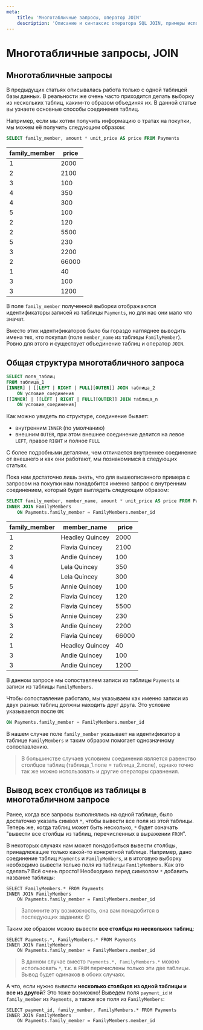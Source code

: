 ```yaml
---
meta:
    title: 'Многотабличные запросы, оператор JOIN'
    description: 'Описание и синтаксис оператора SQL JOIN, примеры использования и задания для самопроверки'
---
```


# Многотабличные запросы, JOIN

## Многотабличные запросы

В предыдущих статьях описывалась работа только с одной таблицей базы данных.
В реальности же очень часто приходится делать выборку из нескольких таблиц, каким-то образом объединяя их.
В данной статье вы узнаете основные способы соединения таблиц.

Например, если мы хотим получить информацию о тратах на покупки, мы можем её получить следующим образом:

```sql
SELECT family_member, amount * unit_price AS price FROM Payments
```

| family_member | price |
| ------------- | ----- |
| 1             | 2000  |
| 2             | 2100  |
| 3             | 100   |
| 4             | 350   |
| 4             | 300   |
| 5             | 100   |
| 2             | 120   |
| 2             | 5500  |
| 5             | 230   |
| 3             | 2200  |
| 2             | 66000 |
| 1             | 40    |
| 3             | 100   |
| 3             | 1200  |

В поле `family_member` полученной выборки отображаются идентификаторы записей из таблицы `Payments`, но для нас они мало что значат.

Вместо этих идентификаторов было бы гораздо нагляднее выводить имена тех, кто покупал (поле `member_name` из таблицы `FamilyMember`).
Ровно для этого и существует объединение таблиц и оператор `JOIN`.

<ERD databaseName="Family" />

## Общая структура многотабличного запроса

```sql
SELECT поля_таблиц
FROM таблица_1
[INNER] | [[LEFT | RIGHT | FULL][OUTER]] JOIN таблица_2
    ON условие_соединения
[[INNER] | [[LEFT | RIGHT | FULL][OUTER]] JOIN таблица_n
    ON условие_соединения]
```

Как можно увидеть по структуре, соединение бывает:

-   внутренним `INNER` (по умолчанию)
-   внешним `OUTER`, при этом внешнее соединение делится на левое `LEFT`, правое `RIGHT` и полное `FULL`

С более подробными деталями, чем отличается внутреннее соединение от внешнего и как они работают, мы познакомимся в следующих статьях.

Пока нам достаточно лишь знать, что для вышеописанного примера с запросом на покупки нам понадобится именно запрос с внутренним соединением,
который будет выглядеть следующим образом:

```sql
SELECT family_member, member_name, amount * unit_price AS price FROM Payments
INNER JOIN FamilyMembers
    ON Payments.family_member = FamilyMembers.member_id
```

| family_member | member_name     | price |
| ------------- | --------------- | ----- |
| 1             | Headley Quincey | 2000  |
| 2             | Flavia Quincey  | 2100  |
| 3             | Andie Quincey   | 100   |
| 4             | Lela Quincey    | 350   |
| 4             | Lela Quincey    | 300   |
| 5             | Annie Quincey   | 100   |
| 2             | Flavia Quincey  | 120   |
| 2             | Flavia Quincey  | 5500  |
| 5             | Annie Quincey   | 230   |
| 3             | Andie Quincey   | 2200  |
| 2             | Flavia Quincey  | 66000 |
| 1             | Headley Quincey | 40    |
| 3             | Andie Quincey   | 100   |
| 3             | Andie Quincey   | 1200  |

В данном запросе мы сопоставляем записи из таблицы `Payments` и записи из таблицы `FamilyMembers`.

Чтобы сопоставление работало, мы указываем как именно
записи из двух разных таблиц должны находить друг друга. Это условие указывается после `ON`:

```sql
ON Payments.family_member = FamilyMembers.member_id
```

В нашем случае поле `family_member` указывает на идентификатор в таблице `FamilyMembers` и таким образом помогает однозначному сопоставлению.

> В большинстве случаев условием соединения является равенство столбцов таблиц (таблица_1.поле = таблица_2.поле),
> однако точно так же можно использовать и другие операторы сравнения.

## Вывод всех столбцов из таблицы в многотабличном запросе

Ранее, когда все запросы выполнялись на одной таблице, было достаточно указать символ `*`, чтобы вывести все поля из этой таблицы. Теперь же, когда таблиц может быть несколько, `*` будет означать "вывести все столбцы из таблиц, перечисленных в выражении `FROM`".

В некоторых случаях нам может понадобиться вывести столбцы, принадлежащие только какой-то конкретной таблице. Например, дано соединение таблиц `Payments` и `FamilyMembers`, и в итоговую выборку необходимо вывести только поля из таблицы `FamilyMembers`. Как это сделать? Всё очень просто! Необходимо перед символом `*` добавить название таблицы:

```sql-executable-Family
SELECT FamilyMembers.* FROM Payments
INNER JOIN FamilyMembers
    ON Payments.family_member = FamilyMembers.member_id
```

> Запомните эту возможность, она вам понадобится в последующих заданиях 😉

Таким же образом можно вывести **все столбцы из нескольких таблиц**:

```sql-executable-Family
SELECT Payments.*, FamilyMembers.* FROM Payments
INNER JOIN FamilyMembers
    ON Payments.family_member = FamilyMembers.member_id
```

> В данном случае вместо `Payments.*, FamilyMembers.*` можно использовать `*`, т.к. в `FROM` перечислены только эти две таблицы. Вывод будет одинаков в обоих случаях.

А что, если нужно вывести **несколько столбцов из одной таблицы и все из другой**? Это тоже возможно! Выведем поля `payment_id` и `family_member` из `Payments`, а также все поля из `FamilyMembers`:

```sql-executable-Family
SELECT payment_id, family_member, FamilyMembers.* FROM Payments
INNER JOIN FamilyMembers
    ON Payments.family_member = FamilyMembers.member_id
```
